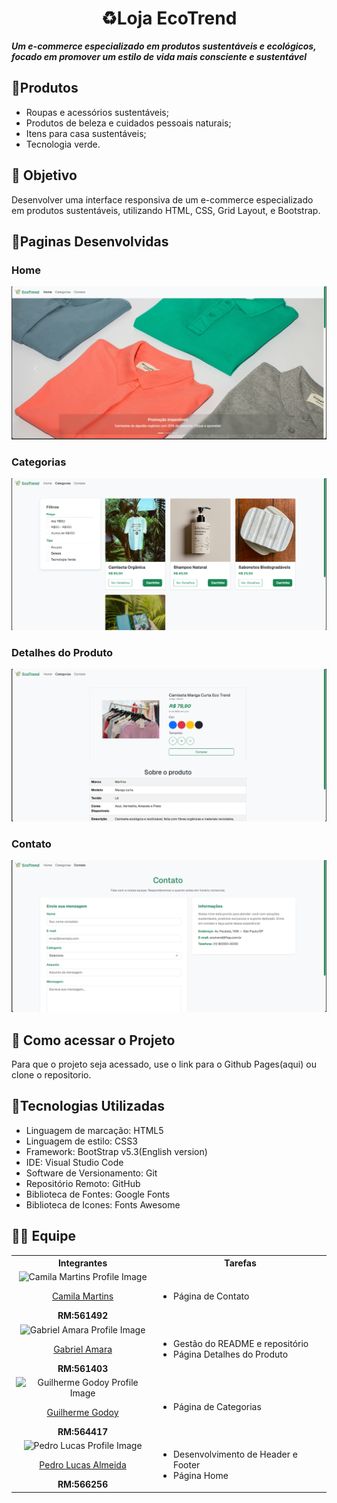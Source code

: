 <h1 align=center>♻️Loja EcoTrend</h1>
<b><i>Um e-commerce especializado em produtos sustentáveis e ecológicos, focado em promover um estilo de vida mais consciente e sustentável</i></b>

## 🛒Produtos
- Roupas e acessórios sustentáveis;​
- Produtos de beleza e cuidados pessoais naturais;​
- Itens para casa sustentáveis;​
- Tecnologia verde.

## 🎯 Objetivo
Desenvolver uma interface responsiva de um e-commerce especializado em produtos sustentáveis, utilizando HTML, CSS, Grid Layout, e Bootstrap.​

## 📃Paginas Desenvolvidas
### Home
![Foto pagina Home](./src/assets/img/home.png)
### Categorias
![Foto pagina Categorias](./src/assets/img/produtos.png)
### Detalhes do Produto
![Foto pagina Produto](./src/assets/img/produto_detail.png)
### Contato
![Foto pagina Contato](./src/assets/img/contato.png)

## 👀 Como acessar o Projeto
Para que o projeto seja acessado, use o link para o Github Pages(aqui) ou clone o repositorio.

## 🧰Tecnologias Utilizadas
- Linguagem de marcação: HTML5
- Linguagem de estilo: CSS3
- Framework: BootStrap v5.3(English version)
- IDE: Visual Studio Code
- Software de Versionamento: Git
- Repositório Remoto: GitHub
- Biblioteca de Fontes: Google Fonts
- Biblioteca de Icones: Fonts Awesome

## 🧑‍💻 Equipe
<table>
  <tr><th><span>Integrantes</span></th><th><span>Tarefas</span></th></tr>
    <tr>
    <td align = "center">
      <img src="https://avatars.githubusercontent.com/u/202196268?v=4" width="100px" alt= "Camila Martins Profile Image"/><p><a href = "https://github.com/dev-camila">Camila Martins</a></p><span><b>RM:561492</b></span>
    </td>
    <td>
      <ul>
        <li>Página de Contato</li>
      </ul>
    </td>
  </tr>
    <tr>
    <td align = "center">
      <img src="https://avatars.githubusercontent.com/u/80047823?v=4" width="100px" alt= "Gabriel Amara Profile Image"/><p><a href = "https://github.com/gabrielamara98">Gabriel Amara</a></p><span><b>RM:561403</b></span>
    </td>
    <td>
      <ul>
        <li>Gestão do README e repositório</li>
        <li>Página Detalhes do Produto</li>
      </ul>
    </td>
  </tr>
    <tr>
    <td align = "center">
      <img src="https://avatars.githubusercontent.com/u/105310868?v=4" width="100px" alt= "Guilherme Godoy Profile Image"/><p><a href = "https://github.com/godooooy">Guilherme Godoy </a></p><span><b>RM:564417</b></span>
    </td>
    <td>
      <ul>
        <li>Página de Categorias</li>
      </ul>
    </td>
  </tr>
    <tr>
    <td align = "center">
      <img src="https://avatars.githubusercontent.com/u/101485201?v=4" width="100px" alt= "Pedro Lucas Profile Image"/><p><a href = "https://github.com/pedroviscz">Pedro Lucas Almeida</a></p><span><b>RM:566256</b></span>
    </td>
      <td>
      <ul>
        <li>Desenvolvimento de Header e Footer</li>
        <li>Página Home</li>
      </ul>
      </td>
</table>
